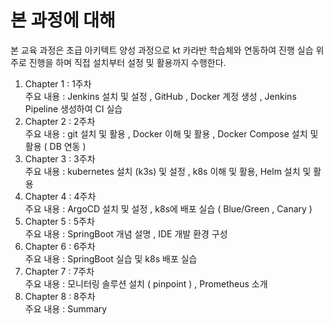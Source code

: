 # 본 과정에 대해 
 
본 교육 과정은 초급 아키텍트 양성 과정으로 kt 카라반 학습체와 연동하여 진행
실습 위주로 진행을 하며 직접 설치부터 설정 및 활용까지 수행한다. 

1. Chapter 1 : 1주차  
     주요 내용 : Jenkins 설치 및 설정 , GitHub , Docker 계정 생성 , Jenkins Pipeline 생성하여 CI 실습  
2. Chapter 2 : 2주차  
     주요 내용 : git 설치 및 활용 , Docker 이해 및 활용 , Docker Compose 설치 및 활용 ( DB 연동 )
3. Chapter 3 : 3주차  
     주요 내용 : kubernetes 설치 (k3s) 및 설정 , k8s 이해 및 활용,
               Helm 설치 및 활용  
4. Chapter 4 : 4주차  
     주요 내용 : ArgoCD 설치 및 설정 , k8s에 배포 실습 ( Blue/Green , Canary )
5. Chapter 5 : 5주차  
     주요 내용 : SpringBoot 개념 설명 , IDE 개발 환경 구성  
6. Chapter 6 : 6주차  
     주요 내용 : SpringBoot 실습 및 k8s 배포 실습
7. Chapter 7 : 7주차  
     주요 내용 : 모니터링 솔루션 설치 ( pinpoint ) , Prometheus 소개
8. Chapter 8 : 8주차  
     주요 내용 : Summary



